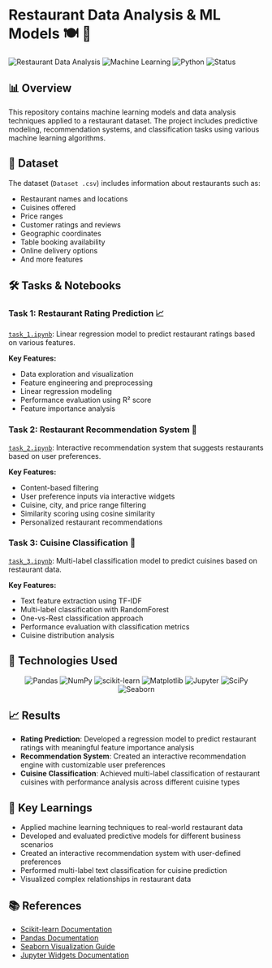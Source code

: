 # Restaurant Data Analysis & ML Models 🍽️ 🧠

![Restaurant Data Analysis](https://img.shields.io/badge/Data%20Analysis-Restaurants-brightgreen)
![Machine Learning](https://img.shields.io/badge/Machine%20Learning-Prediction%20%26%20Classification-blue)
![Python](https://img.shields.io/badge/Python-3.8%2B-yellow)
![Status](https://img.shields.io/badge/Status-Completed-success)


## 📊 Overview

This repository contains machine learning models and data analysis techniques applied to a restaurant dataset. The project includes predictive modeling, recommendation systems, and classification tasks using various machine learning algorithms.

## 📑 Dataset

The dataset (`Dataset .csv`) includes information about restaurants such as:

- Restaurant names and locations
- Cuisines offered
- Price ranges
- Customer ratings and reviews
- Geographic coordinates
- Table booking availability
- Online delivery options
- And more features

## 🛠️ Tasks & Notebooks

### Task 1: Restaurant Rating Prediction 📈

[`task_1.ipynb`](./task_1.ipynb): Linear regression model to predict restaurant ratings based on various features.


**Key Features:**
- Data exploration and visualization
- Feature engineering and preprocessing
- Linear regression modeling
- Performance evaluation using R² score
- Feature importance analysis

### Task 2: Restaurant Recommendation System 🍴

[`task_2.ipynb`](./task_2.ipynb): Interactive recommendation system that suggests restaurants based on user preferences.

**Key Features:**
- Content-based filtering
- User preference inputs via interactive widgets
- Cuisine, city, and price range filtering
- Similarity scoring using cosine similarity
- Personalized restaurant recommendations

### Task 3: Cuisine Classification 🌮

[`task_3.ipynb`](./task_3.ipynb): Multi-label classification model to predict cuisines based on restaurant data.


**Key Features:**
- Text feature extraction using TF-IDF
- Multi-label classification with RandomForest
- One-vs-Rest classification approach
- Performance evaluation with classification metrics
- Cuisine distribution analysis

## 🧰 Technologies Used

<p align="center">
  <img src="https://img.shields.io/badge/pandas-%23150458.svg?style=for-the-badge&logo=pandas&logoColor=white" alt="Pandas">
  <img src="https://img.shields.io/badge/numpy-%23013243.svg?style=for-the-badge&logo=numpy&logoColor=white" alt="NumPy">
  <img src="https://img.shields.io/badge/scikit--learn-%23F7931E.svg?style=for-the-badge&logo=scikit-learn&logoColor=white" alt="scikit-learn">
  <img src="https://img.shields.io/badge/Matplotlib-%23ffffff.svg?style=for-the-badge&logo=Matplotlib&logoColor=black" alt="Matplotlib">
  <img src="https://img.shields.io/badge/Jupyter-%23F37626.svg?style=for-the-badge&logo=Jupyter&logoColor=white" alt="Jupyter">
  <img src="https://img.shields.io/badge/SciPy-%230C55A5.svg?style=for-the-badge&logo=scipy&logoColor=%white" alt="SciPy">
  <img src="https://img.shields.io/badge/seaborn-%23777BB4.svg?style=for-the-badge&logo=seaborn&logoColor=white" alt="Seaborn">
</p>

## 📈 Results

- **Rating Prediction**: Developed a regression model to predict restaurant ratings with meaningful feature importance analysis
- **Recommendation System**: Created an interactive recommendation engine with customizable user preferences
- **Cuisine Classification**: Achieved multi-label classification of restaurant cuisines with performance analysis across different cuisine types

## 📝 Key Learnings

- Applied machine learning techniques to real-world restaurant data
- Developed and evaluated predictive models for different business scenarios
- Created an interactive recommendation system with user-defined preferences
- Performed multi-label text classification for cuisine prediction
- Visualized complex relationships in restaurant data

## 📚 References

- [Scikit-learn Documentation](https://scikit-learn.org/)
- [Pandas Documentation](https://pandas.pydata.org/)
- [Seaborn Visualization Guide](https://seaborn.pydata.org/)
- [Jupyter Widgets Documentation](https://ipywidgets.readthedocs.io/)